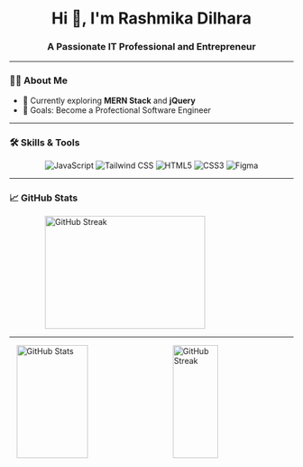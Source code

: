 <h1 align="center">Hi 👋, I'm Rashmika Dilhara</h1>
<h3 align="center">A Passionate IT Professional and Entrepreneur</h3>

---

### 👨‍💻 About Me  
- 🌱 Currently exploring **MERN Stack** and **jQuery**  
- 🎯 Goals: Become a Profectional Software Engineer


---
 
### 🛠 Skills & Tools  
<div align="center">
  <img src="https://img.shields.io/badge/JavaScript-323330?style=for-the-badge&logo=javascript&logoColor=F7DF1E" alt="JavaScript"/>
  <img src="https://img.shields.io/badge/TailwindCSS-06B6D4?style=for-the-badge&logo=tailwindcss&logoColor=white" alt="Tailwind CSS"/>
  <img src="https://img.shields.io/badge/HTML5-E34F26?style=for-the-badge&logo=html5&logoColor=white" alt="HTML5"/>
  <img src="https://img.shields.io/badge/CSS3-1572B6?style=for-the-badge&logo=css3&logoColor=white" alt="CSS3"/>
  <img src="https://img.shields.io/badge/Figma-F24E1E?style=for-the-badge&logo=figma&logoColor=white" alt="Figma"/>
</div>

---

### 📈 GitHub Stats  
<div style="display: flex; justify-content: space-around; align-items: center;">
  <img src="https://github-readme-streak-stats.herokuapp.com/?user=RashmikaDil&theme=radical" alt="GitHub Streak" width="75%" height="200px"/>

</div>

---
<div style="display: flex; justify-content: space-around; align-items: center;">
  
 <img src="https://github-readme-stats.vercel.app/api?username=RashmikaDil&show_icons=true&theme=radical" alt="GitHub Stats" width="50%" height="200px"/>
  <img src="https://github-readme-stats.vercel.app/api/top-langs/?username=RashmikaDil&layout=compact&theme=radical" alt="GitHub Streak" width="40%" height="200px"/>

</div>
